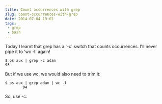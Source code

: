 ```yaml
---
title: Count occurrences with grep
slug: count-occurrences-with-grep
date: 2014-07-04 13:02
tags: 
 - grep
 - bash
---
```

Today I learnt that grep has a '-c' switch that counts occurrences. I'll never pipe it to 'wc -l' again!

    $ ps aux | grep -c adam
    93

But if we use wc, we would also need to trim it:

    $ ps aux | grep adam | wc -l
            94

So, use -c.